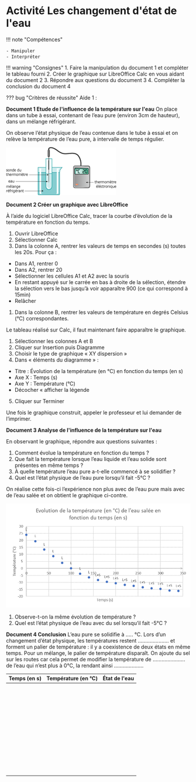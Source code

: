 # Activité Les changement d'état de l'eau

!!! note "Compétences"

    - Manipuler
    - Interpréter

!!! warning "Consignes"
    1. Faire la manipulation du document 1 et compléter le tableau fourni
    2. Créer le graphique sur LibreOffice Calc en vous aidant du document 2
    3. Répondre aux questions du document 3
    4. Compléter la conclusion du document 4

??? bug "Critères de réussite"
    Aide 1 :



**Document 1 Etude de l'influence de la température sur l'eau**
On place dans un tube à essai, contenant de l’eau pure (environ 3cm de hauteur), dans un mélange réfrigérant.

On observe l’état physique de l’eau contenue dans le tube à essai et on relève la température de l’eau pure, à intervalle de temps régulier.

![](Pictures/maniPEtateau.png)


**Document 2 Créer un graphique avec LibreOffice**

À l’aide du logiciel LibreOffice Calc, tracer la courbe d’évolution de la température en fonction du temps.

1. Ouvrir LibreOffice
2. Sélectionner Calc
3. Dans la colonne A, rentrer les valeurs de temps en secondes (s) toutes les 20s. Pour ça :
- Dans A1, rentrer 0
- Dans A2, rentrer 20
- Sélectionner les cellules A1 et A2 avec la souris
- En restant appuyé sur le carrée en bas à droite de la sélection, étendre la sélection vers le bas jusqu’à voir apparaître 900 (ce qui correspond à 15min)
- Relâcher 
1. Dans la colonne B, rentrer les valeurs de température en degrés Celsius (°C) correspondantes.


Le tableau réalisé sur Calc, il faut maintenant faire apparaître le graphique. 

1. Sélectionner les colonnes A et B
2. Cliquer sur Insertion puis Diagramme
3. Choisir le type de graphique « XY dispersion »
4. Dans « éléments du diagramme » :
- Titre : Évolution de la température (en °C) en fonction du temps (en s)
- Axe X : Temps (s)
- Axe Y : Température (°C)
- Décocher « afficher la légende
5. Cliquer sur Terminer

Une fois le graphique construit, appeler le professeur et lui demander de l’imprimer.




**Document 3 Analyse de l'influence de la température sur l'eau**

En observant le graphique, répondre aux questions suivantes : 

1. Comment évolue la température en fonction du temps ? 
2. Que fait la température lorsque l’eau liquide et l’eau solide sont présentes en même temps ? 
3. À quelle température l’eau pure a-t-elle commencé à se solidifier ? 
4. Quel est l’état physique de l’eau pure lorsqu’il fait -5°C ?


On réalise cette fois-ci l’expérience non plus avec de l’eau pure mais avec de l’eau salée et on obtient le graphique ci-contre. 

![](Pictures/graphInfluenceSelEtatEAU.png)

1. Observe-t-on la même évolution de température ? 
2. Quel est l’état physique de l’eau avec du sel lorsqu’il fait -5°C ?





**Document 4 Conclusion**
L’eau pure se solidifie à ….. °C. Lors d’un changement d’état physique, les températures restent ……….........… et forment un palier de température : il y a coexistence de deux états en même temps.
Pour un mélange, le palier de température disparaît.
On ajoute du sel sur les routes car cela permet de modifier la température de ………............. de l’eau qui n’est plus à 0°C, la rendant ainsi ………...........  


| Temps (en s) | Température (en °C) | État de l'eau | 
|---|---|---|
|     |     |     |
|     |     |     |
|     |     |     |
|     |     |     |
|     |     |     |
|     |     |     |
|     |     |     |
|     |     |     |
|     |     |     |
|     |     |     |
|     |     |     |
|     |     |     |
|     |     |     |
|     |     |     |
|     |     |     |
|     |     |     |
|     |     |     |
|     |     |     |
|     |     |     |
|     |     |     |
|     |     |     |
|     |     |     |
|     |     |     |
|     |     |     |
|     |     |     |
|     |     |     |
|     |     |     |
|     |     |     |
|     |     |     |
|     |     |     |
|     |     |     |
|     |     |     |
|     |     |     |
|     |     |     |
|     |     |     |
|     |     |     |
|     |     |     |
|     |     |     |
|     |     |     |
|     |     |     |
|     |     |     |
|     |     |     |
|     |     |     |
|     |     |     |
|     |     |     |
|     |     |     |
|     |     |     |
|     |     |     |